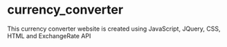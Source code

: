 # currency_converter

This currency converter website is created using JavaScript, JQuery, CSS, HTML and ExchangeRate API 

